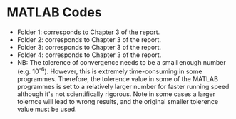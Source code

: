 # MATLAB Codes
* Folder 1: corresponds to Chapter 3 of the report.
* Folder 2: corresponds to Chapter 3 of the report.
* Folder 3: corresponds to Chapter 3 of the report.
* Folder 4: corresponds to Chapter 3 of the report.
* NB: The tolerence of convergence needs to be a small enough number (e.g. 10<sup>-6</sup>). However, this is extremely time-consuming in some programmes. Therefore, the tolerence value in some of the MATLAB programmes is set to a relatively larger number for faster running speed although it's not scientifically rigorous. Note in some cases a larger tolernce will lead to wrong results, and the original smaller tolerence value must be used. 
